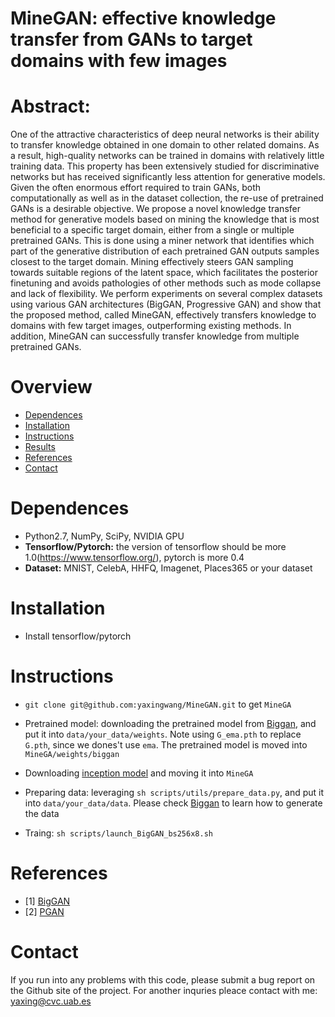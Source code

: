 # MineGAN: effective knowledge transfer from  GANs to target domains with few images 
# Abstract: 
One of the attractive characteristics of deep neural networks is their ability to transfer knowledge obtained in one domain to other related domains. As a result, high-quality networks can be trained in domains with relatively little training data. This property has been extensively studied for discriminative networks but has received significantly less attention for generative models.  Given the often enormous effort required to train GANs, both computationally as well as in the dataset collection, the re-use of pretrained GANs is a desirable objective.  We propose a novel knowledge transfer method for generative models based on mining the knowledge that is most beneficial to a specific target domain, either from a single or multiple pretrained GANs.  This is done using a miner network that identifies which part of the generative distribution of each pretrained GAN outputs samples closest to the target domain.  Mining effectively steers GAN sampling towards suitable regions of the latent space, which facilitates the posterior finetuning and avoids pathologies of other methods such as mode collapse and lack of flexibility.  We perform experiments on several complex datasets using various GAN architectures (BigGAN, Progressive GAN) and show that the proposed method, called MineGAN, effectively transfers knowledge to domains with few target images, outperforming existing methods.  In addition, MineGAN can successfully transfer knowledge from multiple pretrained GANs. 
# Overview 
- [Dependences](#dependences)
- [Installation](#installtion)
- [Instructions](#instructions)
- [Results](#results)
- [References](#references)
- [Contact](#contact)
# Dependences 
- Python2.7, NumPy, SciPy, NVIDIA GPU
- **Tensorflow/Pytorch:** the version of tensorflow should be more 1.0(https://www.tensorflow.org/), pytorch is more 0.4
- **Dataset:** MNIST, CelebA, HHFQ, Imagenet, Places365 or your dataset 

# Installation 
- Install tensorflow/pytorch
# Instructions

- `git clone git@github.com:yaxingwang/MineGAN.git` to get `MineGA`

- Pretrained model: downloading the pretrained model from [Biggan](https://github.com/ajbrock/BigGAN-PyTorch), and put it into `data/your_data/weights`. Note using `G_ema.pth` to replace `G.pth`, since we dones't use `ema`. The pretrained model is moved into `MineGA/weights/biggan` 

- Downloading [inception model](https://drive.google.com/file/d/1A5C1jYieAcu_CDml0mhrLGqCCBF4uujG/view?usp=sharing) and moving it into `MineGA` 

- Preparing data: leveraging  `sh scripts/utils/prepare_data.py`, and put it into `data/your_data/data`. Please check [Biggan](https://github.com/ajbrock/BigGAN-PyTorch) to learn how to generate the data 

- Traing: ```sh scripts/launch_BigGAN_bs256x8.sh```


# References 
- \[1\] [BigGAN](https://arxiv.org/abs/1809.11096) 
- \[2\] [PGAN](https://arxiv.org/abs/1710.10196) 
# Contact


If you run into any problems with this code, please submit a bug report on the Github site of the project. For another inquries pleace contact with me: yaxing@cvc.uab.es
